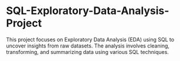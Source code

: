 # SQL-Exploratory-Data-Analysis-Project
This project focuses on Exploratory Data Analysis (EDA) using SQL to uncover insights from raw datasets. The analysis involves cleaning, transforming, and summarizing data using various SQL techniques.
